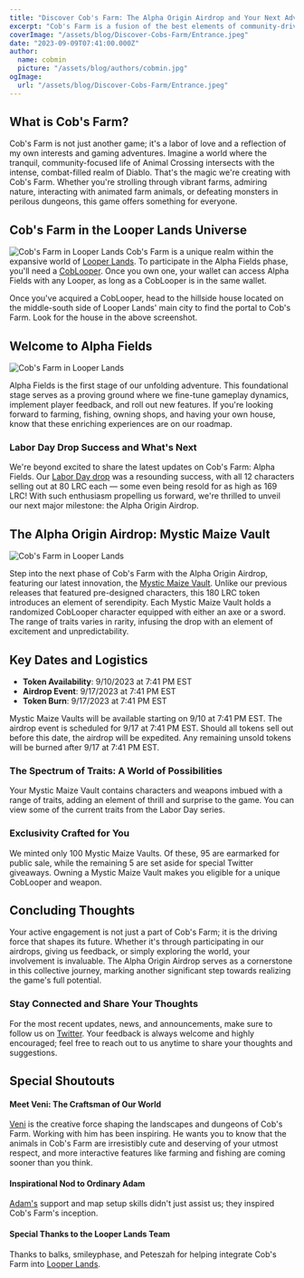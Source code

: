 ```yaml
---
title: "Discover Cob's Farm: The Alpha Origin Airdrop and Your Next Adventure Awaits"
excerpt: "Cob's Farm is a fusion of the best elements of community-driven gaming and high-stakes action, blending the serenity of Animal Crossing with the intensity of Diablo. At Cob's Farm, enjoy the dual worlds of peaceful farm life and pulse-pounding battles...."
coverImage: "/assets/blog/Discover-Cobs-Farm/Entrance.jpeg"
date: "2023-09-09T07:41:00.000Z"
author:
  name: cobmin
  picture: "/assets/blog/authors/cobmin.jpg"
ogImage:
  url: "/assets/blog/Discover-Cobs-Farm/Entrance.jpeg"
---
```



## What is Cob's Farm?

Cob's Farm is not just another game; it's a labor of love and a reflection of my own interests and gaming adventures. Imagine a world where the tranquil, community-focused life of Animal Crossing intersects with the intense, combat-filled realm of Diablo. That's the magic we're creating with Cob's Farm. Whether you're strolling through vibrant farms, admiring nature, interacting with animated farm animals, or defeating monsters in perilous dungeons, this game offers something for everyone.

## Cob's Farm in the Looper Lands Universe
![Cob's Farm in Looper Lands](/assets/blog/Discover-Cobs-Farm/LooperLandsEntrance.jpg)
Cob's Farm is a unique realm within the expansive world of [Looper Lands](https://loopworms.io/DEV/LooperLands/LooperLandsGuide/). To participate in the Alpha Fields phase, you'll need a [CobLooper](https://loopexchange.art/collection/cobsfarm). Once you own one, your wallet can access Alpha Fields with any Looper, as long as a CobLooper is in the same wallet.

Once you've acquired a CobLooper, head to the hillside house located on the middle-south side of Looper Lands' main city to find the portal to Cob's Farm. Look for the house in the above screenshot.

## Welcome to Alpha Fields
![Cob's Farm in Looper Lands](/assets/blog/Discover-Cobs-Farm/Farm.png)

Alpha Fields is the first stage of our unfolding adventure. This foundational stage serves as a proving ground where we fine-tune gameplay dynamics, implement player feedback, and roll out new features. If you're looking forward to farming, fishing, owning shops, and having your own house, know that these enriching experiences are on our roadmap.

### Labor Day Drop Success and What's Next 

We're beyond excited to share the latest updates on Cob's Farm: Alpha Fields. Our [Labor Day drop](https://loopexchange.art/collection/cobsfarm) was a resounding success, with all 12 characters selling out at 80 LRC each — some even being resold for as high as 169 LRC! With such enthusiasm propelling us forward, we're thrilled to unveil our next major milestone: the Alpha Origin Airdrop.

## The Alpha Origin Airdrop: Mystic Maize Vault
![Cob's Farm in Looper Lands](/assets/blog/Discover-Cobs-Farm/MysticMaizeVault.gif)

Step into the next phase of Cob's Farm with the Alpha Origin Airdrop, featuring our latest innovation, the [Mystic Maize Vault](https://loopexchange.art/collection/cobsfarm/item/0xad3fb206e6779cc882fa733394b67d8b8a4f6710920cea161909bb4a71086883). Unlike our previous releases that featured pre-designed characters, this 180 LRC token introduces an element of serendipity. Each Mystic Maize Vault holds a randomized CobLooper character equipped with either an axe or a sword. The range of traits varies in rarity, infusing the drop with an element of excitement and unpredictability.

## Key Dates and Logistics

- **Token Availability**: 9/10/2023 at 7:41 PM EST
- **Airdrop Event**: 9/17/2023 at 7:41 PM EST
- **Token Burn**: 9/17/2023 at 7:41 PM EST

Mystic Maize Vaults will be available starting on 9/10 at 7:41 PM EST. The airdrop event is scheduled for 9/17 at 7:41 PM EST. Should all tokens sell out before this date, the airdrop will be expedited. Any remaining unsold tokens will be burned after 9/17 at 7:41 PM EST.

### The Spectrum of Traits: A World of Possibilities
Your Mystic Maize Vault contains characters and weapons imbued with a range of traits, adding an element of thrill and surprise to the game. You can view some of the current traits from the Labor Day series.


### Exclusivity Crafted for You

We minted only 100 Mystic Maize Vaults. Of these, 95 are earmarked for public sale, while the remaining 5 are set aside for special Twitter giveaways. Owning a Mystic Maize Vault makes you eligible for a unique CobLooper and weapon.

## Concluding Thoughts

Your active engagement is not just a part of Cob's Farm; it is the driving force that shapes its future. Whether it's through participating in our airdrops, giving us feedback, or simply exploring the world, your involvement is invaluable. The Alpha Origin Airdrop serves as a cornerstone in this collective journey, marking another significant step towards realizing the game's full potential.

### Stay Connected and Share Your Thoughts

For the most recent updates, news, and announcements, make sure to follow us on [Twitter](https://twitter.com/CobsFarm). Your feedback is always welcome and highly encouraged; feel free to reach out to us anytime to share your thoughts and suggestions.

## Special Shoutouts

#### Meet Veni: The Craftsman of Our World
[Veni](https://twitter.com/MJVenici) is the creative force shaping the landscapes and dungeons of Cob's Farm. Working with him has been inspiring. He wants you to know that the animals in Cob's Farm are irresistibly cute and deserving of your utmost respect, and more interactive features like farming and fishing are coming sooner than you think.

#### Inspirational Nod to Ordinary Adam
[Adam's](https://twitter.com/Ordinary_Adam) support and map setup skills didn't just assist us; they inspired Cob's Farm's inception.

#### Special Thanks to the Looper Lands Team
Thanks to balks, smileyphase, and Peteszah for helping integrate Cob's Farm into [Looper Lands](https://twitter.com/LooperLands).

